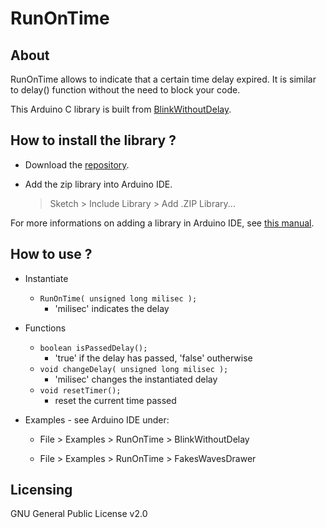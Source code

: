 # RunOnTime 

## About

RunOnTime allows to indicate that a certain time delay expired. It is similar to delay() function without the need to block your code.

This Arduino C library is built from [BlinkWithoutDelay](https://www.arduino.cc/en/Tutorial/BlinkWithoutDelay).

## How to install the library ?
- Download the [repository](https://github.com/StefanGotkowski/RunOnTime.git).
    
- Add the zip library into Arduino IDE.

    > Sketch > Include Library > Add .ZIP Library...

For more informations on adding a library in Arduino IDE, see [this manual](https://www.arduino.cc/en/Guide/Libraries#toc4).

## How to use ?

- Instantiate
    - `RunOnTime( unsigned long milisec );` 
        - 'milisec' indicates the delay
- Functions
    - `boolean isPassedDelay();` 
        - 'true' if the delay has passed, 'false' outherwise
    - `void changeDelay( unsigned long milisec );`
        - 'milisec' changes the instantiated delay
    - `void resetTimer();`
        - reset the current time passed

- Examples - see Arduino IDE under:

    - File > Examples > RunOnTime > BlinkWithoutDelay
    
    - File > Examples > RunOnTime  > FakesWavesDrawer

## Licensing

GNU General Public License v2.0
